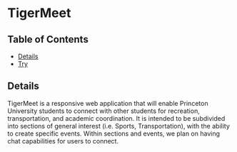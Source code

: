 # TigerMeet

## Table of Contents

* [Details](#details)
* [Try](#try)

## Details

TigerMeet is a responsive web application that will enable Princeton University students to connect with other students for recreation, transportation, and academic coordination. It is intended to be subdivided into sections of general interest (i.e. Sports, Transportation), with the ability to create specific events. Within sections and events, we plan on having chat capabilities for users to connect.